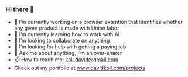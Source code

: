### Hi there 👋

- 🔭 I’m currently working on a browser extention that identifies whether any given product is made with Union labor
- 🌱 I’m currently learning how to work with AI
- 👯 I’m looking to collaborate on anything
- 🤔 I’m looking for help with getting a paying job
- 💬 Ask me about anything, I'm an over-sharer
- 📫 How to reach me: koll.david@gmail.com
- Check out my portfolio at www.davidkoll.com/projects

<!--
**donkeykong718/donkeykong718** is a ✨ _special_ ✨ repository because its `README.md` (this file) appears on your GitHub profile.

Here are some ideas to get you started:

- 🔭 I’m currently working on ...
- 🌱 I’m currently learning ...
- 👯 I’m looking to collaborate on ...
- 🤔 I’m looking for help with ...
- 💬 Ask me about ...
- 📫 How to reach me: ...
- 😄 Pronouns: ...
- ⚡ Fun fact: ...
-->
